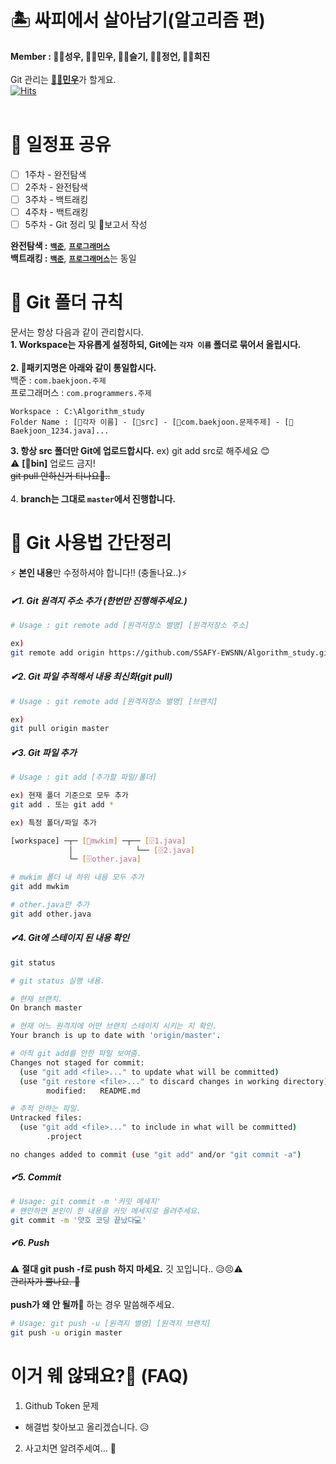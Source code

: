 # 🏝️ 싸피에서 살아남기(알고리즘 편)

<b>Member : 👨‍💻성우, 👨‍💻민우, 👩‍💻슬기, 👩‍💻정언, 👩‍💻희진</b><br/><br/>
Git 관리는 <a href="https://github.com/mccreate"><b>👨‍💻민우</b></a>가 할게요.<br/>
[![Hits](https://hits.seeyoufarm.com/api/count/incr/badge.svg?url=https%3A%2F%2Fgithub.com%2FSSAFY-EWSNN&count_bg=%2379C83D&title_bg=%23555555&icon=&icon_color=%23E7E7E7&title=hits&edge_flat=false)](https://hits.seeyoufarm.com)
<br/><br/>

# 📆 일정표 공유
- [ ] 1주차 - 완전탐색<br>
- [ ] 2주차 - 완전탐색<br>
- [ ] 3주차 - 백트래킹<br>
- [ ] 4주차 - 백트래킹<br>
- [ ] 5주차 - Git 정리 및 📃보고서 작성<br> 

<b>완전탐색 :</b> <b><a href="https://www.acmicpc.net/step/22">`백준`</a></b>, <b><a href="https://school.programmers.co.kr/learn/courses/30/parts/12230">`프로그래머스`</a></b> <br>
<b>백트래킹 :</b> <b><a href="https://www.acmicpc.net/step/34">`백준`</a></b>, <b><a href="https://school.programmers.co.kr/learn/courses/30/parts/12230">`프로그래머스`</a></b>는 동일

# 📃 Git 폴더 규칙
문서는 항상 다음과 같이 관리합시다. <br>
<b>1. Workspace는 자유롭게 설정하되, Git에는 `각자 이름` 폴더로 묶어서 올립시다.</b> <br><br>
<b>2. 📁패키지명은 아래와 같이 통일합시다.</b><br>
백준 : `com.baekjoon.주제`<br>
프로그래머스 : `com.programmers.주제`
```
Workspace : C:\Algorithm_study
Folder Name : [👨각자 이름] - [📁src] - [📁com.baekjoon.문제주제] - [📃Baekjoon_1234.java]...
```
<b>3. 항상 src 폴더만 Git에 업로드합시다.</b> ex) git add src로 해주세요 😊<br>
⚠️ <b>[📁bin]</b> 업로드 금지!     
~~git pull 안하신거 티나요👀..~~ <br><br>
4. <b>branch는 그대로 `master`에서 진행합니다.</b><br>
# 🛫 Git 사용법 간단정리

⚡ <b>본인 내용</b>만 수정하셔야 합니다!! (충돌나요..)⚡<br />
<h5>✔1. Git 원격지 주소 추가 (한번만 진행해주세요.)</h5>

``` bash
# Usage : git remote add [원격저장소 별명] [원격저장소 주소]

ex)
git remote add origin https://github.com/SSAFY-EWSNN/Algorithm_study.git
```

<h5>✔2. Git 파일 추적해서 내용 최신화(git pull)</h5>

``` bash
# Usage : git remote add [원격저장소 별명] [브랜치]

ex) 
git pull origin master
```

<h5>✔3. Git 파일 추가</h5>

``` bash
# Usage : git add [추가할 파일/폴더]

ex) 현재 폴더 기준으로 모두 추가
git add . 또는 git add *

ex) 특정 폴더/파일 추가

[workspace] ─┬─ [📁mwkim] ─┬── [🗄️1.java]
             │              └── [🗄️2.java]
             └─ [🗄️other.java]

# mwkim 폴더 내 하위 내용 모두 추가
git add mwkim

# other.java만 추가
git add other.java
```

<h5>✔4. Git에 스테이지 된 내용 확인</h5>

``` bash
git status

# git status 실행 내용.

# 현재 브랜치.
On branch master

# 현재 어느 원격지에 어떤 브랜치 스테이지 시키는 지 확인.
Your branch is up to date with 'origin/master'.

# 아직 git add를 안한 파일 보여줌. 
Changes not staged for commit:
  (use "git add <file>..." to update what will be committed)
  (use "git restore <file>..." to discard changes in working directory)
        modified:   README.md

# 추적 안하는 파일.
Untracked files:
  (use "git add <file>..." to include in what will be committed)
        .project

no changes added to commit (use "git add" and/or "git commit -a")
```

<h5>✔5. Commit</h5>

``` bash
# Usage: git commit -m '커밋 메세지'
# 왠만하면 본인이 한 내용을 커밋 메세지로 올려주세요.
git commit -m '얏호 코딩 끝났다💻'
```

<h5>✔6. Push</h5>

⚠️ <b>절대 git push -f로 push 하지 마세요.</b> 깃 꼬입니다.. 😥😣⚠️<br/>
~~관리자가 뿔나요. 👿~~
<br/><br />
<b>push가 왜 안 될까🤔</b> 하는 경우 말씀해주세요. 
``` bash
# Usage: git push -u [원격지 별명] [원격지 브랜치]
git push -u origin master
```

# 이거 웨 않돼요?🤔 (FAQ)

1. Github Token 문제
- 해결법 찾아보고 올리겠습니다. 😥
2. 사고치면 알려주세여... 🥶
